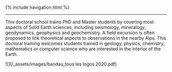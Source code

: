 {% include navigation.html %}

---

This doctoral school trains PhD and Master students by covering most aspects of Solid Earth sciences, including seismology, mineralogy, geodynamics, geophysics and geochemistry. A field excursion is often proposed to link theoretical aspects to observations in the nearby Alps. This doctoral training welcomes students trained in geology, physics, chemistry, mathematics or computer science who are interested in the interior of the Earth.



![](/_assets/images/bandau_tous les logos 2020.pdf)

